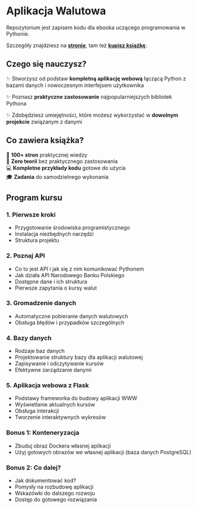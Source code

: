 # Aplikacja Walutowa

Repozytorium jest zapisem kodu dla ebooka uczącego programowania w Pythonie.

Szczegóły znajdziesz na [**stronie**]([https://dane-i-analizy.salescrm.pl/ebook-budowa-aplikacji-walutowej), tam też [**kupisz książkę**](https://dane-i-analizy.salescrm.pl/cart/add_product/ebook-budowa-aplikacji-walutowej).

## Czego się nauczysz?

✨ Stworzysz od podstaw **kompletną aplikację webową** łączącą Python z bazami danych i nowoczesnym interfejsem użytkownika

✨ Poznasz **praktyczne zastosowanie** najpopularniejszych bibliotek Pythona

✨ Zdobędziesz umiejętności, które możesz wykorzystać w **dowolnym projekcie** związanym z danymi

## Co zawiera książka?

📘 **100+ stron** praktycznej wiedzy \
🎯 **Zero teorii** bez praktycznego zastosowania \
💻 **Kompletne przykłady kodu** gotowe do użycia \
🎓 **Zadania** do samodzielnego wykonania

## Program kursu

### 1. Pierwsze kroki

- Przygotowanie środowiska programistycznego
- Instalacja niezbędnych narzędzi
- Struktura projektu

### 2. Poznaj API

- Co to jest API i jak się z nim komunikować Pythonem
- Jak działa API Narodowego Banku Polskiego
- Dostępne dane i ich struktura
- Pierwsze zapytania o kursy walut

### 3. Gromadzenie danych

- Automatyczne pobieranie danych walutowych
- Obsługa błędów i przypadków szczególnych

### 4. Bazy danych

- Rodzaje baz danych
- Projektowanie struktury bazy dla aplikacji walutowej
- Zapisywanie i odczytywanie kursów
- Efektywne zarządzanie danymi

### 5. Aplikacja webowa z Flask

- Podstawy frameworka do budowy aplikacji WWW
- Wyświetlanie aktualnych kursów
- Obsługa interakcji
- Tworzenie interaktywnych wykresów

### Bonus 1: Konteneryzacja

- Zbuduj obraz Dockera własnej aplikacji
- Użyj gotowych obrazów we własnej aplikacji (baza danych PostgreSQL)

### Bonus 2: Co dalej?

- Jak dokumentować kod?
- Pomysły na rozbudowę aplikacji
- Wskazówki do dalszego rozwoju
- Dostęp do gotowego rozwiązania
